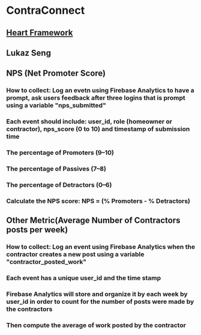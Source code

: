 # ContraConnect
## [Heart Framework](https://docs.google.com/presentation/d/1h30onyUbGMUGm7jJqxZ7wAYJ0lNIhyDAHlJ7sbeP7Go/edit?usp=sharing)

## Lukaz Seng
## NPS (Net Promoter Score)
### How to collect: Log an evetn using Firebase Analytics to have a prompt, ask users feedback after three logins that is prompt using a variable "nps_submitted"
### Each event should include: user_id, role (homeowner or contractor), nps_score (0 to 10) and timestamp of submission time
### The percentage of Promoters (9–10)
### The percentage of Passives (7–8)
### The percentage of Detractors (0–6)
### Calculate the NPS score:  NPS = (% Promoters - % Detractors)


##  Other Metric(Average Number of Contractors posts per week)
### How to collect: Log an event using Firebase Analytics when the contractor creates a new post using a variable "contractor_posted_work"
### Each event has a unique user_id and the time stamp
### Firebase Analytics will store and organize it by each week by user_id in order to count for the number of posts were made by the contractors
### Then compute the average of work posted by the contractor
